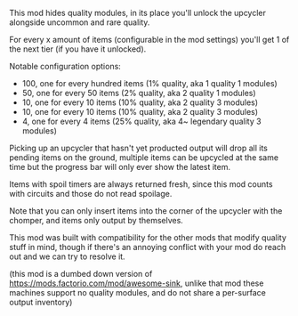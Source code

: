 This mod hides quality modules, in its place you'll unlock the upcycler alongside uncommon and rare quality.

For every x amount of items (configurable in the mod settings) you'll get 1 of the next tier (if you have it unlocked).

Notable configuration options:
- 100, one for every hundred items (1% quality, aka 1 quality 1 modules)
- 50, one for every 50 items (2% quality, aka 2 quality 1 modules)
- 10, one for every 10 items (10% quality, aka 2 quality 3 modules)
- 10, one for every 10 items (10% quality, aka 2 quality 3 modules)
- 4, one for every 4 items (25% quality, aka 4~ legendary quality 3 modules)

Picking up an upcycler that hasn't yet producted output will drop all its pending items on the ground,
multiple items can be upcycled at the same time but the progress bar will only ever show the latest item.

Items with spoil timers are always returned fresh, since this mod counts with circuits and those do not read spoilage.

Note that you can only insert items into the corner of the upcycler with the chomper, and items only output by themselves.

This mod was built with compatibility for the other mods that modify quality stuff in mind,
though if there's an annoying conflict with your mod do reach out and we can try to resolve it.

(this mod is a dumbed down version of https://mods.factorio.com/mod/awesome-sink,
unlike that mod these machines support no quality modules, and do not share a per-surface output inventory)
